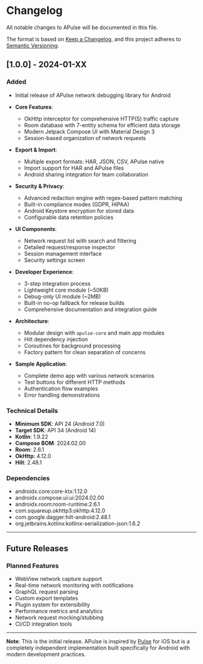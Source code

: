 # Changelog

All notable changes to APulse will be documented in this file.

The format is based on [Keep a Changelog](https://keepachangelog.com/en/1.0.0/),
and this project adheres to [Semantic Versioning](https://semver.org/spec/v2.0.0.html).

## [1.0.0] - 2024-01-XX

### Added
- Initial release of APulse network debugging library for Android
- **Core Features**:
  - OkHttp interceptor for comprehensive HTTP(S) traffic capture
  - Room database with 7-entity schema for efficient data storage
  - Modern Jetpack Compose UI with Material Design 3
  - Session-based organization of network requests
  
- **Export & Import**:
  - Multiple export formats: HAR, JSON, CSV, APulse native
  - Import support for HAR and APulse files
  - Android sharing integration for team collaboration
  
- **Security & Privacy**:
  - Advanced redaction engine with regex-based pattern matching
  - Built-in compliance modes (GDPR, HIPAA)
  - Android Keystore encryption for stored data
  - Configurable data retention policies
  
- **UI Components**:
  - Network request list with search and filtering
  - Detailed request/response inspector
  - Session management interface
  - Security settings screen
  
- **Developer Experience**:
  - 3-step integration process
  - Lightweight core module (~50KB)
  - Debug-only UI module (~2MB)
  - Built-in no-op fallback for release builds
  - Comprehensive documentation and integration guide

- **Architecture**:
  - Modular design with `apulse-core` and main app modules
  - Hilt dependency injection
  - Coroutines for background processing
  - Factory pattern for clean separation of concerns
  
- **Sample Application**:
  - Complete demo app with various network scenarios
  - Test buttons for different HTTP methods
  - Authentication flow examples
  - Error handling demonstrations

### Technical Details
- **Minimum SDK**: API 24 (Android 7.0)
- **Target SDK**: API 34 (Android 14)
- **Kotlin**: 1.9.22
- **Compose BOM**: 2024.02.00
- **Room**: 2.6.1
- **OkHttp**: 4.12.0
- **Hilt**: 2.48.1

### Dependencies
- androidx.core:core-ktx:1.12.0
- androidx.compose.ui:ui:2024.02.00
- androidx.room:room-runtime:2.6.1
- com.squareup.okhttp3:okhttp:4.12.0
- com.google.dagger:hilt-android:2.48.1
- org.jetbrains.kotlinx:kotlinx-serialization-json:1.6.2

---

## Future Releases

### Planned Features
- WebView network capture support
- Real-time network monitoring with notifications  
- GraphQL request parsing
- Custom export templates
- Plugin system for extensibility
- Performance metrics and analytics
- Network request mocking/stubbing
- CI/CD integration tools

---

**Note**: This is the initial release. APulse is inspired by [Pulse](https://github.com/kean/Pulse) for iOS but is a completely independent implementation built specifically for Android with modern development practices.